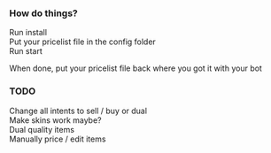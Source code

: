 ### How do things?
Run install  
Put your pricelist file in the config folder  
Run start  

When done, put your pricelist file back where you got it with your bot


### TODO
Change all intents to sell / buy or dual  
Make skins work maybe?  
Dual quality items  
Manually price / edit items  